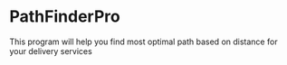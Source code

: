 # PathFinderPro
This program will help you find most optimal path based on distance for your delivery services
